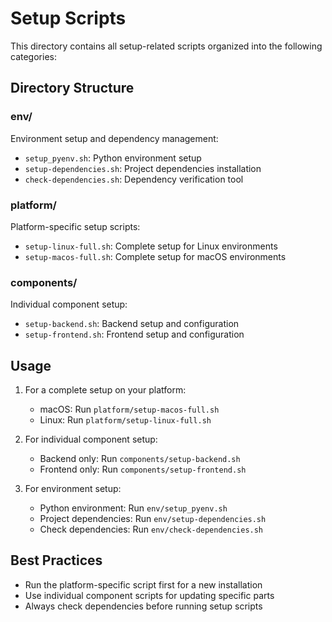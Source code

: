 # Setup Scripts

This directory contains all setup-related scripts organized into the following categories:

## Directory Structure

### env/
Environment setup and dependency management:
- `setup_pyenv.sh`: Python environment setup
- `setup-dependencies.sh`: Project dependencies installation
- `check-dependencies.sh`: Dependency verification tool

### platform/
Platform-specific setup scripts:
- `setup-linux-full.sh`: Complete setup for Linux environments
- `setup-macos-full.sh`: Complete setup for macOS environments

### components/
Individual component setup:
- `setup-backend.sh`: Backend setup and configuration
- `setup-frontend.sh`: Frontend setup and configuration

## Usage

1. For a complete setup on your platform:
   - macOS: Run `platform/setup-macos-full.sh`
   - Linux: Run `platform/setup-linux-full.sh`

2. For individual component setup:
   - Backend only: Run `components/setup-backend.sh`
   - Frontend only: Run `components/setup-frontend.sh`

3. For environment setup:
   - Python environment: Run `env/setup_pyenv.sh`
   - Project dependencies: Run `env/setup-dependencies.sh`
   - Check dependencies: Run `env/check-dependencies.sh`

## Best Practices
- Run the platform-specific script first for a new installation
- Use individual component scripts for updating specific parts
- Always check dependencies before running setup scripts
